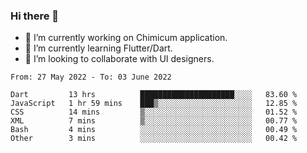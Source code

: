 ### Hi there 👋

<!--
**devcat37/devcat37** is a ✨ _special_ ✨ repository because its `README.md` (this file) appears on your GitHub profile.-->


- 🔭 I’m currently working on Chimicum application.
- 🌱 I’m currently learning Flutter/Dart.
- 👯 I’m looking to collaborate with UI designers.
<!-- - 🤔 I’m looking for help with ... -->

<!--START_SECTION:waka-->

```text
From: 27 May 2022 - To: 03 June 2022

Dart         13 hrs          █████████████████████░░░░   83.60 %
JavaScript   1 hr 59 mins    ███▒░░░░░░░░░░░░░░░░░░░░░   12.85 %
CSS          14 mins         ▒░░░░░░░░░░░░░░░░░░░░░░░░   01.52 %
XML          7 mins          ▒░░░░░░░░░░░░░░░░░░░░░░░░   00.77 %
Bash         4 mins          ░░░░░░░░░░░░░░░░░░░░░░░░░   00.49 %
Other        3 mins          ░░░░░░░░░░░░░░░░░░░░░░░░░   00.42 %
```

<!--END_SECTION:waka-->
